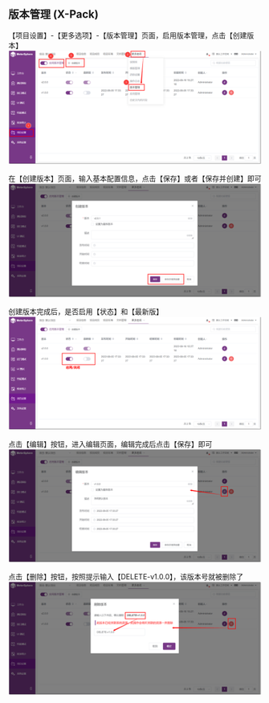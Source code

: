 ## 版本管理 (X-Pack)
【项目设置】-【更多选项】-【版本管理】页面，启用版本管理，点击【创建版本】
![!项目设置](../../img/project_management/版本管理_1.png)

在【创建版本】页面，输入基本配置信息，点击【保存】或者【保存并创建】即可
![!项目设置](../../img/project_management/版本管理_2.png)

创建版本完成后，是否启用【状态】和【最新版】
![!项目设置](../../img/project_management/版本管理_3.png)

点击【编辑】按钮，进入编辑页面，编辑完成后点击【保存】即可
![!项目设置](../../img/project_management/版本管理_4.png)

点击【删除】按钮，按照提示输入【DELETE-v1.0.0】，该版本号就被删除了
![!项目设置](../../img/project_management/版本管理_5.png)
